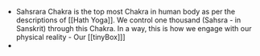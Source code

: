 - Sahsrara Chakra is the top most Chakra in human body as per the descriptions of [[Hath Yoga]].  We control one thousand (Sahsra - in Sanskrit) through this Chakra.  In a way, this is how we engage with our physical reality  - Our [[tinyBox]]]
-